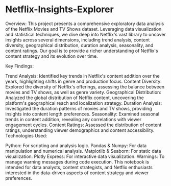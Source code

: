 # Netflix-Insights-Explorer
Overview:
This project presents a comprehensive exploratory data analysis of the Netflix Movies and TV Shows dataset. Leveraging data visualization and statistical techniques, we dive deep into Netflix's vast library to uncover insights across several dimensions, including trend analysis, content diversity, geographical distribution, duration analysis, seasonality, and content ratings. Our goal is to provide a richer understanding of Netflix's content strategy and its evolution over time.

Key Findings:

Trend Analysis: Identified key trends in Netflix's content addition over the years, highlighting shifts in genre and production focus.
Content Diversity: Explored the diversity of Netflix's offerings, assessing the balance between movies and TV shows, as well as genre variety.
Geographical Distribution: Analyzed the global distribution of Netflix content, uncovering the platform's geographical reach and localization strategy.
Duration Analysis: Investigated the duration patterns of movies and TV shows, providing insights into content length preferences.
Seasonality: Examined seasonal trends in content addition, revealing any correlations with viewer engagement cycles.
Content Ratings: Assessed the distribution of content ratings, understanding viewer demographics and content accessibility.
Technologies Used:

Python: For scripting and analysis logic.
Pandas & Numpy: For data manipulation and numerical analysis.
Matplotlib & Seaborn: For static data visualization.
Plotly Express: For interactive data visualization.
Warnings: To manage warning messages during code execution.
This notebook is intended for data analysts, content strategists, and Netflix enthusiasts interested in the data-driven aspects of content strategy and viewer preferences.
